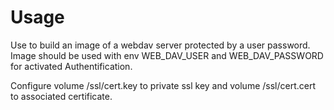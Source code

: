 # Usage
Use to build an image of a webdav server protected by a user password.
Image should be used with env WEB_DAV_USER and WEB_DAV_PASSWORD for activated 
Authentification.

Configure volume /ssl/cert.key to private ssl key and volume /ssl/cert.cert to
associated certificate.
